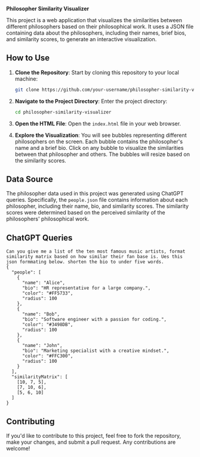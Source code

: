 **Philosopher Similarity Visualizer**

This project is a web application that visualizes the similarities between different philosophers based on their philosophical work. It uses a JSON file containing data about the philosophers, including their names, brief bios, and similarity scores, to generate an interactive visualization.

## How to Use

1. **Clone the Repository**: Start by cloning this repository to your local machine:

   ```bash
   git clone https://github.com/your-username/philosopher-similarity-visualizer.git
   ```

2. **Navigate to the Project Directory**: Enter the project directory:

   ```bash
   cd philosopher-similarity-visualizer
   ```

3. **Open the HTML File**: Open the `index.html` file in your web browser.

4. **Explore the Visualization**: You will see bubbles representing different philosophers on the screen. Each bubble contains the philosopher's name and a brief bio. Click on any bubble to visualize the similarities between that philosopher and others. The bubbles will resize based on the similarity scores.

## Data Source

The philosopher data used in this project was generated using ChatGPT queries. Specifically, the `people.json` file contains information about each philosopher, including their name, bio, and similarity scores. The similarity scores were determined based on the perceived similarity of the philosophers' philosophical work.

## ChatGPT Queries

```
Can you give me a list of the ten most famous music artists, format similarity matrix based on how similar their fan base is. Ues this json formmating below. shorten the bio to under five words.
{
  "people": [
    {
      "name": "Alice",
      "bio": "HR representative for a large company.",
      "color": "#FF5733",
      "radius": 100
    },
    {
      "name": "Bob",
      "bio": "Software engineer with a passion for coding.",
      "color": "#3498DB",
      "radius": 100
    },
    {
      "name": "John",
      "bio": "Marketing specialist with a creative mindset.",
      "color": "#FFC300",
      "radius": 100
    }
  ],
  "similarityMatrix": [
    [10, 7, 5],
    [7, 10, 6],
    [5, 6, 10]
  ]
}

```

## Contributing

If you'd like to contribute to this project, feel free to fork the repository, make your changes, and submit a pull request. Any contributions are welcome!
